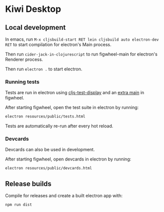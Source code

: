 # Kiwi Desktop

## Local development

In emacs, run `M-x cljsbuild-start RET lein cljsbuild auto electron-dev RET` to start compilation for electron's Main process.

Then run `cider-jack-in-clojurescript` to run figwheel-main for electron's Renderer process.

Then run `electron .` to start electron.

### Running tests

Tests are run in electron using [cljs-test-display](https://github.com/bhauman/cljs-test-display) and an [extra main](https://figwheel.org/docs/extra_mains.html) in figwheel.

After starting figwheel, open the test suite in electron by running: 

```sh
electron resources/public/tests.html
```

Tests are automatically re-run after every hot reload.

### Devcards

Devcards can also be used in development. 

After starting figwheel, open devcards in electron by running: 

```sh
electron resources/public/devcards.html 
```

## Release builds

Compile for releases and create a built electron app with: 

```
npm run dist
```
